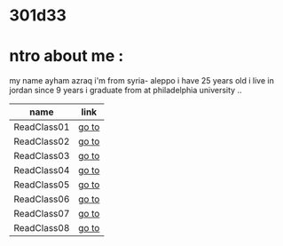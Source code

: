 # 301d33
# ntro about me :

my name ayham azraq i'm from syria- aleppo i have 25 years old i live in jordan since 9 years i graduate from at philadelphia university ..    

| name |link |
| ----------- | ----------- |
| ReadClass01 | [go to](ReadClass01.md) |
| ReadClass02 | [go to](ReadClass02.md) |
| ReadClass03 | [go to](ReadClass03.md) |
| ReadClass04 | [go to](ReadClass04.md) |
| ReadClass05 | [go to](ReadClass05.md) |
| ReadClass06 | [go to](ReadClass06.md) |
| ReadClass07 | [go to](ReadClass07.md) |
| ReadClass08 | [go to](ReadClass08.md) |